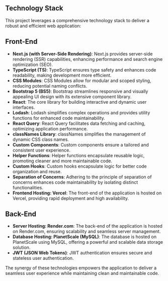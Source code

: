 ## Technology Stack

This project leverages a comprehensive technology stack to deliver a robust and efficient web application:

## Front-End

- **Next.js (with Server-Side Rendering)**: Next.js provides server-side rendering (SSR) capabilities, enhancing performance and search engine optimization (SEO).
- **TypeScript (TS)**: TypeScript ensures type safety and enhances code readability, making development more efficient.
- **CSS Modules**: CSS Modules allow for modular and scoped styling, reducing potential naming conflicts.
- **Bootstrap 5 (BS5)**: Bootstrap streamlines responsive and visually appealing UI design with its extensive component library.
- **React**: The core library for building interactive and dynamic user interfaces.
- **Lodash**: Lodash simplifies complex operations and provides utility functions for enhanced code maintainability.
- **React Query**: React Query facilitates data fetching and caching, optimizing application performance.
- **classNames Library**: classNames simplifies the management of dynamic CSS class names.
- **Custom Components**: Custom components ensure a tailored and consistent user experience.
- **Helper Functions**: Helper functions encapsulate reusable logic, promoting cleaner and more maintainable code.
- **Custom Hooks**: Custom hooks encapsulate logic for better code organization and reuse.
- **Separation of Concerns**: Adhering to the principle of separation of concerns enhances code maintainability by isolating distinct functionalities.
- **Frontend Hosting: Vercel**: The front-end of the application is hosted on Vercel, providing rapid deployment and high availability.

## Back-End
- **Server Hosting: Render.com**: The back-end of the application is hosted on Render.com, ensuring scalability and seamless server management.
- **Database Hosting: PlanetScale (MySQL)**: The database is hosted on PlanetScale using MySQL, offering a powerful and scalable data storage solution.
- **JWT (JSON Web Tokens)**: JWT authentication ensures secure and stateless user authentication.


The synergy of these technologies empowers the application to deliver a seamless user experience while maintaining clean and maintainable code.
